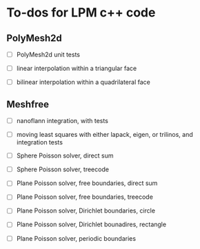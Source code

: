 To-dos for LPM c++ code
============================

PolyMesh2d
-----------
- [ ] PolyMesh2d unit tests
- [ ] linear interpolation within a triangular face
- [ ] bilinear interpolation within a quadrilateral face


Meshfree
-----------
- [ ] nanoflann integration, with tests
- [ ] moving least squares with either lapack, eigen, or trilinos, and integration tests
- [ ] Sphere Poisson solver, direct sum
- [ ] Sphere Poisson solver, treecode
- [ ] Plane Poisson solver, free boundaries, direct sum
- [ ] Plane Poisson solver, free boundaries, treecode
- [ ] Plane Poisson solver, Dirichlet boundaries, circle
- [ ] Plane Poisson solver, Dirichlet bounadires, rectangle
- [ ] Plane Poisson solver, periodic boundaries

